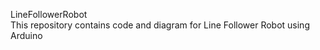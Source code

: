 LineFollowerRobot    
This repository contains code and diagram for Line Follower Robot using Arduino
